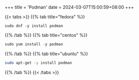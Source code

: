 +++
title = 'Podman'
date = 2024-03-07T15:00:59+08:00
+++


{{< tabs >}}
{{% tab title="fedora" %}}
```shell
sudo dnf -y install podman
```
{{% /tab %}}
{{% tab title="centos" %}}
```R
sudo yum install -y podman
```
{{% /tab %}}
{{% tab title="ubuntu" %}}
```Bash
sudo apt-get -y install podman
```
{{% /tab %}}
{{< /tabs >}}